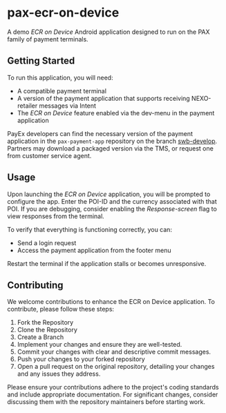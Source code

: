 # pax-ecr-on-device

A demo _ECR on Device_ Android application designed to run on the PAX family of payment terminals.

## Getting Started

To run this application, you will need:
- A compatible payment terminal
- A version of the payment application that supports receiving NEXO-retailer messages via Intent
- The _ECR on Device_ feature enabled via the dev-menu in the payment application

PayEx developers can find the necessary version of the payment application in the `pax-payment-app` repository on the branch [swb-develop](https://github.com/PayEx/pax-payment-app/tree/swb-develop). 
Partners may download a packaged version via the TMS, or request one from customer service agent.

## Usage

Upon launching the _ECR on Device_ application, you will be prompted to configure the app. Enter the POI-ID and the currency associated with that POI. If you are debugging, consider enabling the _Response-screen_ flag to view responses from the terminal.

To verify that everything is functioning correctly, you can:
- Send a login request
- Access the payment application from the footer menu

Restart the terminal if the application stalls or becomes unresponsive.

## Contributing
We welcome contributions to enhance the ECR on Device application. To contribute, please follow these steps:

1. Fork the Repository
2. Clone the Repository
3. Create a Branch
4. Implement your changes and ensure they are well-tested.
5. Commit your changes with clear and descriptive commit messages.
6. Push your changes to your forked repository
7. Open a pull request on the original repository, detailing your changes and any issues they address.

Please ensure your contributions adhere to the project's coding standards and include appropriate documentation. For significant changes, consider discussing them with the repository maintainers before starting work.
